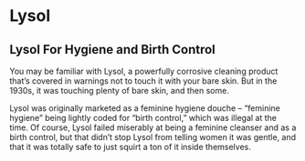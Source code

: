 # Lysol

## Lysol For Hygiene and Birth Control

You may be familiar with Lysol, a powerfully corrosive cleaning product that’s covered in warnings not to touch it with your bare skin. But in the 1930s, it was touching plenty of bare skin, and then some.

Lysol was originally marketed as a feminine hygiene douche – “feminine hygiene” being lightly coded for “birth control,” which was illegal at the time. Of course, Lysol failed miserably at being a feminine cleanser and as a birth control, but that didn’t stop Lysol from telling women it was gentle, and that it was totally safe to just squirt a ton of it inside themselves.
